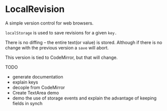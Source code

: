 # LocalRevision

A simple version control for web browsers.

`localStorage` is used to save revisions for a given `key.`

There is no diffing – the entire text(or value) is stored.  Although if there is no
change with the previous version a `save` will abort.

This version is tied to CodeMirror, but that will change.

TODO

*  generate documentation
  * explain keys
*  decople from CodeMirror
*  Create TextArea demo
*  demo the use of storage events and explain the advantage of keeping fields in synch
